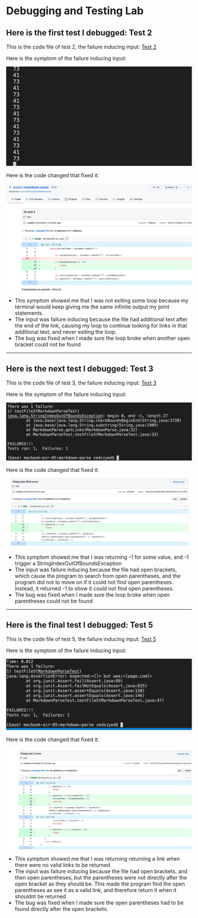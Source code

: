# Debugging and Testing Lab
## Here is the first test I debugged: Test 2
This is the code file of test 2, the failure inducing input: [Test 2](https://github.com/ucsd-cse15l-w22/markdown-parse/blob/main/test-file2.md)

Here is the symptom of the failure inducing input:

![Image](test2failss.png)

Here is the code changed that fixed it:

![Image](test2ss.png)

- This symptom showed me that I was not exiting some loop because my terminal would keep giving me the same infinite output my print statements.
- The input was failure inducing because the file had additional text after the end of the link, causing my loop to continue looking
for links in that additional text, and never exiting the loop.
- The bug was fixed when I made sure the loop broke when another open bracket could not be found

------------------------------------------------------------------------------------------------------------------------------------------
## Here is the next test I debugged: Test 3
This is the code file of test 3, the failure inducing input: [Test 3](https://github.com/ucsd-cse15l-w22/markdown-parse/blob/main/test-file3.md)

Here is the symptom of the failure inducing input:

![Image](test3failss.png)

Here is the code changed that fixed it:

![Image](test3ss.png)

- This symptom showed me that I was returning -1 for some value, and -1 trigger a StringIndexOutOfBoundsException
- The input was failure inducing because the file had open brackets, which cause the program to search from open parentheses, and the
program did not to move on if it could not find open parentheses. Instead, it returned -1 to show it could not find open parentheses.
- The bug was fixed when I made sure the loop broke when open parentheses could not be found

------------------------------------------------------------------------------------------------------------------------------------------
## Here is the final test I debugged: Test 5
This is the code file of test 5, the failure inducing input: [Test 5](https://github.com/ucsd-cse15l-w22/markdown-parse/blob/main/test-file5.md)

Here is the symptom of the failure inducing input:

![Image](test5failss.png)

Here is the code changed that fixed it:

![Image](test5ss.png)

- This symptom showed me that I was returning returning a link when there were no valid links to be returned
- The input was failure inducing because the file had open brackets, and then open parentheses, but the parentheses were not directly after the open bracket as they should be. This made the program find the open parentheses as see it as a valid link, and therefore return it when it shouldnt be returned
- The bug was fixed when I made sure the open parentheses had to be found directly after the open brackets.